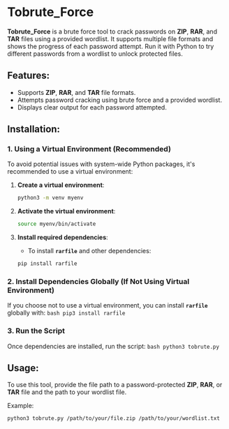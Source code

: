 # Tobrute_Force
**Tobrute_Force** is a brute force tool to crack passwords on **ZIP**, **RAR**, and **TAR** files using a provided wordlist. It supports multiple file formats and shows the progress of each password attempt. Run it with Python to try different passwords from a wordlist to unlock protected files.

## Features:
- Supports **ZIP**, **RAR**, and **TAR** file formats.
- Attempts password cracking using brute force and a provided wordlist.
- Displays clear output for each password attempted.

## Installation:

### **1. Using a Virtual Environment (Recommended)**

To avoid potential issues with system-wide Python packages, it's recommended to use a virtual environment:

1. **Create a virtual environment**:
    ```bash
    python3 -m venv myenv
    ```

2. **Activate the virtual environment**:
    ```bash
    source myenv/bin/activate
    ```

3. **Install required dependencies**:
    - To install **`rarfile`** and other dependencies:
    ```bash
    pip install rarfile
    ```

### **2. Install Dependencies Globally (If Not Using Virtual Environment)**

If you choose not to use a virtual environment, you can install **`rarfile`** globally with:
    ```bash
    pip3 install rarfile
    ```

### **3. Run the Script**

Once dependencies are installed, run the script:
    ```bash
    python3 tobrute.py
    ```

## Usage:
To use this tool, provide the file path to a password-protected **ZIP**, **RAR**, or **TAR** file and the path to your wordlist file.

Example:
```bash
python3 tobrute.py /path/to/your/file.zip /path/to/your/wordlist.txt
